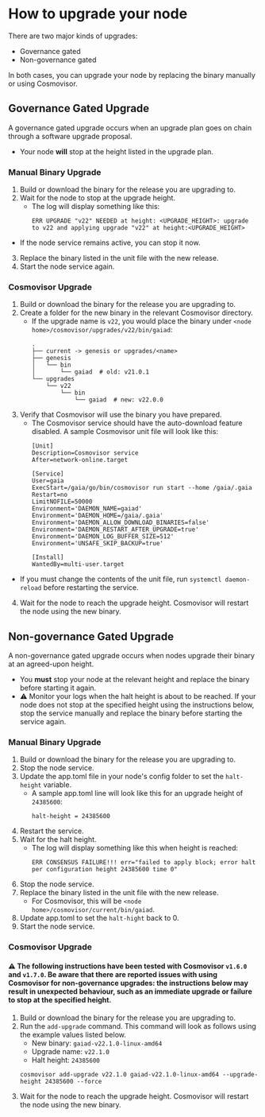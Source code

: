# How to upgrade your node

There are two major kinds of upgrades:
* Governance gated
* Non-governance gated

In both cases, you can upgrade your node by replacing the binary manually or using Cosmovisor.


## Governance Gated Upgrade

A governance gated upgrade occurs when an upgrade plan goes on chain through a software upgrade proposal.
* Your node **will** stop at the height listed in the upgrade plan.

### Manual Binary Upgrade

1. Build or download the binary for the release you are upgrading to.
2. Wait for the node to stop at the upgrade height.
   * The log will display something like this:
     ```
     ERR UPGRADE "v22" NEEDED at height: <UPGRADE_HEIGHT>: upgrade to v22 and applying upgrade "v22" at height:<UPGRADE_HEIGHT>
     ```
  * If the node service remains active, you can stop it now.
3. Replace the binary listed in the unit file with the new release.
4. Start the node service again.

### Cosmovisor Upgrade

1. Build or download the binary for the release you are upgrading to.
2. Create a folder for the new binary in the relevant Cosmovisor directory.
   * If the upgrade name is `v22`, you would place the binary under `<node home>/cosmovisor/upgrades/v22/bin/gaiad`:
     ```
     .
     ├── current -> genesis or upgrades/<name>
     ├── genesis
     │   └── bin
     │       └── gaiad  # old: v21.0.1
     └── upgrades
         └── v22
             └── bin
                 └── gaiad  # new: v22.0.0
     ```
3. Verify that Cosmovisor will use the binary you have prepared.
   * The Cosmovisor service should have the auto-download feature disabled. A sample Cosmovisor unit file will look like this:
     ```
     [Unit]
     Description=Cosmovisor service
     After=network-online.target
     
     [Service]
     User=gaia
     ExecStart=/gaia/go/bin/cosmovisor run start --home /gaia/.gaia
     Restart=no
     LimitNOFILE=50000
     Environment='DAEMON_NAME=gaiad'
     Environment='DAEMON_HOME=/gaia/.gaia'
     Environment='DAEMON_ALLOW_DOWNLOAD_BINARIES=false'
     Environment='DAEMON_RESTART_AFTER_UPGRADE=true'
     Environment='DAEMON_LOG_BUFFER_SIZE=512'
     Environment='UNSAFE_SKIP_BACKUP=true'
     
     [Install]
     WantedBy=multi-user.target
     ```
  * If you must change the contents of the unit file, run `systemctl daemon-reload` before restarting the service.
4. Wait for the node to reach the upgrade height. Cosmovisor will restart the node using the new binary.


## Non-governance Gated Upgrade

A non-governance gated upgrade occurs when nodes upgrade their binary at an agreed-upon height.

* You **must** stop your node at the relevant height and replace the binary before starting it again.
* ⚠️ Monitor your logs when the halt height is about to be reached. If your node does not stop at the specified height using the instructions below, stop the service manually and replace the binary before starting the service again.

### Manual Binary Upgrade

1. Build or download the binary for the release you are upgrading to.
2. Stop the node service.
3. Update the app.toml file in your node's config folder to set the `halt-height` variable.
   * A sample app.toml line will look like this for an upgrade height of `24385600`:
     ```
     halt-height = 24385600
     ```
4. Restart the service.
5. Wait for the halt height. 
   * The log will display something like this when height is reached:
     ```
     ERR CONSENSUS FAILURE!!! err="failed to apply block; error halt per configuration height 24385600 time 0" 
     ```
7. Stop the node service.
8. Replace the binary listed in the unit file with the new release.
   * For Cosmovisor, this will be `<node home>/cosmovisor/current/bin/gaiad`.
9.  Update app.toml to set the `halt-hight` back to 0.
10. Start the node service.

### Cosmovisor Upgrade

#### ⚠️ The following instructions have been tested with Cosmovisor `v1.6.0` and `v1.7.0`. Be aware that there are reported issues with using Cosmovisor for non-governance upgrades: the instructions below may result in unexpected behaviour, such as an immediate upgrade or failure to stop at the specified height.

1. Build or download the binary for the release you are upgrading to.
2. Run the `add-upgrade` command. This command will look as follows using the example values listed below.
   * New binary: `gaiad-v22.1.0-linux-amd64`
   * Upgrade name: `v22.1.0`
   * Halt height: `24385600`
   ```
   cosmovisor add-upgrade v22.1.0 gaiad-v22.1.0-linux-amd64 --upgrade-height 24385600 --force
   ```
3. Wait for the node to reach the upgrade height. Cosmovisor will restart the node using the new binary.